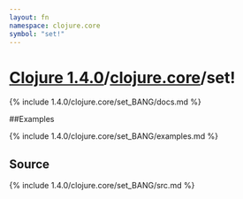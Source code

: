 ```yaml
---
layout: fn
namespace: clojure.core
symbol: "set!"
---
```


# [Clojure 1.4.0](../../)/[clojure.core](../)/set!

{% include 1.4.0/clojure.core/set_BANG/docs.md %}

##Examples

{% include 1.4.0/clojure.core/set_BANG/examples.md %}
## Source
{% include 1.4.0/clojure.core/set_BANG/src.md %}

